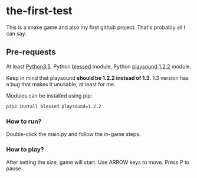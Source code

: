 # the-first-test

This is a snake game and also my first github project.
That's probably all I can say.

## Pre-requests
At least [Python3.5](https://www.python.org/),
Python [blessed](https://pypi.org/project/blessed/) module,
Python [playsound 1.2.2](https://pypi.org/project/playsound/1.2.2/) module.

Keep in mind that playsound **should be 1.2.2 instead of 1.3**. 1.3 version has a bug that makes it unusable, at least for me.

Modules can be installed using pip:
```
pip3 install blessed playsound=1.2.2
```

### How to run?
Double-click the main.py and follow the in-game steps.

### How to play?
After setting the size, game will start. Use ARROW keys to move. Press P to pause.
